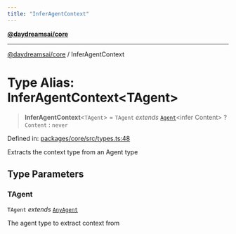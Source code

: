 ```yaml
---
title: "InferAgentContext"
---
```


[**@daydreamsai/core**](./api-reference.md)

***

[@daydreamsai/core](./api-reference.md) / InferAgentContext

# Type Alias: InferAgentContext\<TAgent\>

> **InferAgentContext**\<`TAgent`\> = `TAgent` *extends* [`Agent`](./Agent.md)\<infer Content\> ? `Content` : `never`

Defined in: [packages/core/src/types.ts:48](https://github.com/dojoengine/daydreams/blob/612e9304717c546d301f9cac8c204de734cac957/packages/core/src/types.ts#L48)

Extracts the context type from an Agent type

## Type Parameters

### TAgent

`TAgent` *extends* [`AnyAgent`](./AnyAgent.md)

The agent type to extract context from
